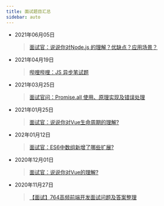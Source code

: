 ```yaml
---
title: 面试题目汇总
sidebar: auto
---
```

<style>
    .go-to-top {
        display: block !important;
    }
</style>
* 2021年06月05日
  > [面试官：说说你对Node.js 的理解？优缺点？应用场景？](Nodejs/20210605.md)
* 2021年04月19日
  > [哔哩哔哩：JS 异步笔试题](20210419.md)
* 2021年03月25日
  > [面试官问：Promise.all 使用、原理实现及错误处理](20210325.md)
* 2021年01月25日
  > [面试官：说说你对Vue生命周期的理解?](20210125.md)
* 202年01月12日
  > [面试官：ES6中数组新增了哪些扩展?](ES6/20210112.md)  
* 2020年12月01日
  > [面试官：说说你对Vue的理解?](VueSeries/20201201.md)  
* 2020年11月27日
  > [【面试】764高频前端开发面试问题及答案整理](20201127.md)


